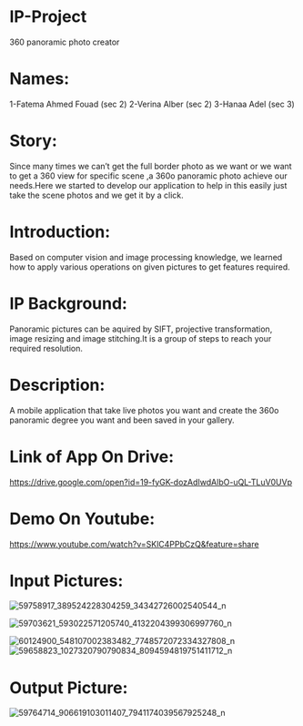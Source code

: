 # IP-Project
360 panoramic photo creator

# Names:
 1-Fatema Ahmed Fouad  (sec 2)
 2-Verina Alber  (sec 2)
 3-Hanaa Adel  (sec 3)

# Story:
Since many times we can’t get the full border photo as we want or we want to get a 360 view for specific scene ,a 360o panoramic photo achieve our needs.Here we started to develop our application to help in this easily just take the scene photos and we get it by a click.

# Introduction:
Based on computer vision and image processing knowledge, we learned how to apply various operations on given pictures to get features required.

# IP Background:
Panoramic pictures can be aquired by SIFT, projective transformation, image resizing and image stitching.It is a group of steps to reach your required resolution.

# Description:
A mobile application that take live photos you want and create the 360o panoramic degree you want and been saved in your gallery.

# Link of App On Drive:
https://drive.google.com/open?id=19-fyGK-dozAdIwdAlbO-uQL-TLuV0UVp

# Demo On Youtube:
https://www.youtube.com/watch?v=SKlC4PPbCzQ&feature=share

# Input Pictures:

![59758917_389524228304259_34342726002540544_n](https://user-images.githubusercontent.com/33998585/57282853-32c67c80-70ae-11e9-82f5-9c9d63255fdd.jpg)


![59703621_593022571205740_4132204399306997760_n](https://user-images.githubusercontent.com/33998585/57284372-52ab6f80-70b1-11e9-9571-18ccf501432a.jpg)

![60124900_548107002383482_7748572072334327808_n](https://user-images.githubusercontent.com/33998585/57284539-acac3500-70b1-11e9-849f-e2ba037a7fa7.jpg)
![59658823_1027320790790834_8094594819751411712_n](https://user-images.githubusercontent.com/33998585/57284994-92bf2200-70b2-11e9-96b8-83924e06a47c.jpg)

# Output Picture:
![59764714_906619103011407_7941174039567925248_n](https://user-images.githubusercontent.com/33998585/57284744-13315300-70b2-11e9-8edf-27ad8f2456ad.jpg)
